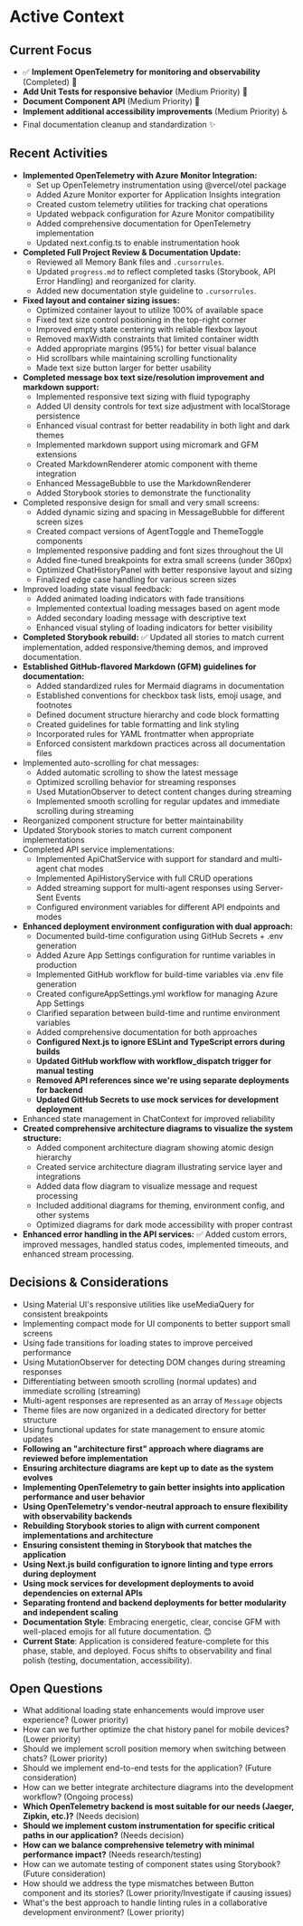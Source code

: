 # Active Context

## Current Focus
- ✅ **Implement OpenTelemetry for monitoring and observability** (Completed) 🔭
- **Add Unit Tests for responsive behavior** (Medium Priority) 🧪
- **Document Component API** (Medium Priority) 📝
- **Implement additional accessibility improvements** (Medium Priority) ♿️
- Final documentation cleanup and standardization ✨

## Recent Activities
- **Implemented OpenTelemetry with Azure Monitor Integration:**
  - Set up OpenTelemetry instrumentation using @vercel/otel package
  - Added Azure Monitor exporter for Application Insights integration
  - Created custom telemetry utilities for tracking chat operations
  - Updated webpack configuration for Azure Monitor compatibility
  - Added comprehensive documentation for OpenTelemetry implementation
  - Updated next.config.ts to enable instrumentation hook
- **Completed Full Project Review & Documentation Update:**
    - Reviewed all Memory Bank files and `.cursorrules`.
    - Updated `progress.md` to reflect completed tasks (Storybook, API Error Handling) and reorganized for clarity.
    - Added new documentation style guideline to `.cursorrules`.
- **Fixed layout and container sizing issues:**
  - Optimized container layout to utilize 100% of available space
  - Fixed text size control positioning in the top-right corner
  - Improved empty state centering with reliable flexbox layout
  - Removed maxWidth constraints that limited container width
  - Added appropriate margins (95%) for better visual balance
  - Hid scrollbars while maintaining scrolling functionality
  - Made text size button larger for better usability
- **Completed message box text size/resolution improvement and markdown support:**
  - Implemented responsive text sizing with fluid typography
  - Added UI density controls for text size adjustment with localStorage persistence
  - Enhanced visual contrast for better readability in both light and dark themes
  - Implemented markdown support using micromark and GFM extensions
  - Created MarkdownRenderer atomic component with theme integration
  - Enhanced MessageBubble to use the MarkdownRenderer
  - Added Storybook stories to demonstrate the functionality
- Completed responsive design for small and very small screens:
  - Added dynamic sizing and spacing in MessageBubble for different screen sizes
  - Created compact versions of AgentToggle and ThemeToggle components
  - Implemented responsive padding and font sizes throughout the UI
  - Added fine-tuned breakpoints for extra small screens (under 360px)
  - Optimized ChatHistoryPanel with better responsive layout and sizing
  - Finalized edge case handling for various screen sizes
- Improved loading state visual feedback:
  - Added animated loading indicators with fade transitions
  - Implemented contextual loading messages based on agent mode
  - Added secondary loading message with descriptive text
  - Enhanced visual styling of loading indicators for better visibility
- **Completed Storybook rebuild:** ✅ Updated all stories to match current implementation, added responsive/theming demos, and improved documentation.
- **Established GitHub-flavored Markdown (GFM) guidelines for documentation:**
  - Added standardized rules for Mermaid diagrams in documentation
  - Established conventions for checkbox task lists, emoji usage, and footnotes
  - Defined document structure hierarchy and code block formatting
  - Created guidelines for table formatting and link styling
  - Incorporated rules for YAML frontmatter when appropriate
  - Enforced consistent markdown practices across all documentation files
- Implemented auto-scrolling for chat messages:
  - Added automatic scrolling to show the latest message
  - Optimized scrolling behavior for streaming responses
  - Used MutationObserver to detect content changes during streaming
  - Implemented smooth scrolling for regular updates and immediate scrolling during streaming
- Reorganized component structure for better maintainability
- Updated Storybook stories to match current component implementations
- Completed API service implementations:
  - Implemented ApiChatService with support for standard and multi-agent chat modes
  - Implemented ApiHistoryService with full CRUD operations
  - Added streaming support for multi-agent responses using Server-Sent Events
  - Configured environment variables for different API endpoints and modes
- **Enhanced deployment environment configuration with dual approach:**
  - Documented build-time configuration using GitHub Secrets + .env generation
  - Added Azure App Settings configuration for runtime variables in production
  - Implemented GitHub workflow for build-time variables via .env file generation
  - Created configureAppSettings.yml workflow for managing Azure App Settings
  - Clarified separation between build-time and runtime environment variables
  - Added comprehensive documentation for both approaches
  - **Configured Next.js to ignore ESLint and TypeScript errors during builds**
  - **Updated GitHub workflow with workflow_dispatch trigger for manual testing**
  - **Removed API references since we're using separate deployments for backend**
  - **Updated GitHub Secrets to use mock services for development deployment**
- Enhanced state management in ChatContext for improved reliability
- **Created comprehensive architecture diagrams to visualize the system structure:**
  - Added component architecture diagram showing atomic design hierarchy
  - Created service architecture diagram illustrating service layer and integrations
  - Added data flow diagram to visualize message and request processing
  - Included additional diagrams for theming, environment config, and other systems
  - Optimized diagrams for dark mode accessibility with proper contrast
- **Enhanced error handling in the API services:** ✅ Added custom errors, improved messages, handled status codes, implemented timeouts, and enhanced stream processing.

## Decisions & Considerations
- Using Material UI's responsive utilities like useMediaQuery for consistent breakpoints
- Implementing compact mode for UI components to better support small screens
- Using fade transitions for loading states to improve perceived performance
- Using MutationObserver for detecting DOM changes during streaming responses
- Differentiating between smooth scrolling (normal updates) and immediate scrolling (streaming)
- Multi-agent responses are represented as an array of `Message` objects
- Theme files are now organized in a dedicated directory for better structure
- Using functional updates for state management to ensure atomic updates
- **Following an "architecture first" approach where diagrams are reviewed before implementation**
- **Ensuring architecture diagrams are kept up to date as the system evolves**
- **Implementing OpenTelemetry to gain better insights into application performance and user behavior**
- **Using OpenTelemetry's vendor-neutral approach to ensure flexibility with observability backends**
- **Rebuilding Storybook stories to align with current component implementations and architecture**
- **Ensuring consistent theming in Storybook that matches the application**
- **Using Next.js build configuration to ignore linting and type errors during deployment**
- **Using mock services for development deployments to avoid dependencies on external APIs**
- **Separating frontend and backend deployments for better modularity and independent scaling**
- **Documentation Style**: Embracing energetic, clear, concise GFM with well-placed emojis for all future documentation. 😊
- **Current State**: Application is considered feature-complete for this phase, stable, and deployed. Focus shifts to observability and final polish (testing, documentation, accessibility).

## Open Questions
- What additional loading state enhancements would improve user experience? (Lower priority)
- How can we further optimize the chat history panel for mobile devices? (Lower priority)
- Should we implement scroll position memory when switching between chats? (Lower priority)
- Should we implement end-to-end tests for the application? (Future consideration)
- How can we better integrate architecture diagrams into the development workflow? (Ongoing process)
- **Which OpenTelemetry backend is most suitable for our needs (Jaeger, Zipkin, etc.)?** (Needs decision)
- **Should we implement custom instrumentation for specific critical paths in our application?** (Needs decision)
- **How can we balance comprehensive telemetry with minimal performance impact?** (Needs research/testing)
- How can we automate testing of component states using Storybook? (Future consideration)
- How should we address the type mismatches between Button component and its stories? (Lower priority/Investigate if causing issues)
- What's the best approach to handle linting rules in a collaborative development environment? (Lower priority)